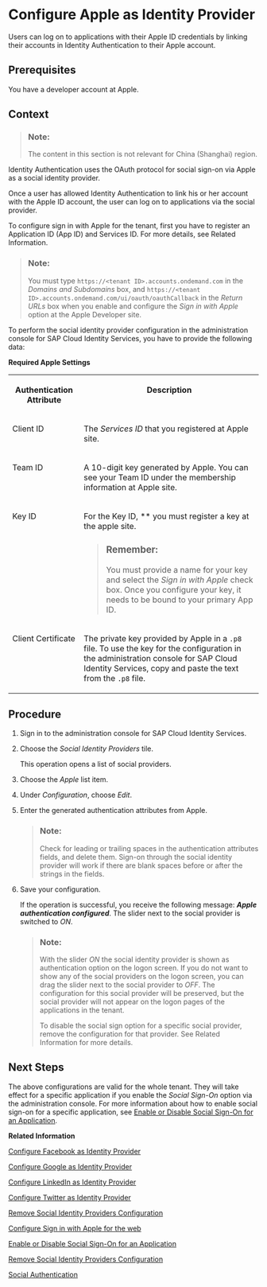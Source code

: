 <!-- loiofe6f7f0b39a74c03a807fa923a36f4e0 -->

# Configure Apple as Identity Provider

Users can log on to applications with their Apple ID credentials by linking their accounts in Identity Authentication to their Apple account.



<a name="loiofe6f7f0b39a74c03a807fa923a36f4e0__prereq_t3g_cc5_y4b"/>

## Prerequisites

You have a developer account at Apple.



## Context

> ### Note:  
> The content in this section is not relevant for China \(Shanghai\) region.

Identity Authentication uses the OAuth protocol for social sign-on via Apple as a social identity provider.

Once a user has allowed Identity Authentication to link his or her account with the Apple ID account, the user can log on to applications via the social provider.

To configure sign in with Apple for the tenant, first you have to register an Application ID \(App ID\) and Services ID. For more details, see Related Information.

> ### Note:  
> You must type `https://<tenant ID>.accounts.ondemand.com` in the *Domains and Subdomains* box, and `https://<tenant ID>.accounts.ondemand.com/ui/oauth/oauthCallback` in the *Return URLs* box when you enable and configure the *Sign in with Apple* option at the Apple Developer site.

To perform the social identity provider configuration in the administration console for SAP Cloud Identity Services, you have to provide the following data:

**Required Apple Settings**


<table>
<tr>
<th valign="top">

Authentication Attribute

</th>
<th valign="top">

Description

</th>
</tr>
<tr>
<td valign="top">

Client ID

</td>
<td valign="top">

The *Services ID* that you registered at Apple site.

</td>
</tr>
<tr>
<td valign="top">

Team ID

</td>
<td valign="top">

A 10-digit key generated by Apple. You can see your Team ID under the membership information at Apple site.

</td>
</tr>
<tr>
<td valign="top">

Key ID

</td>
<td valign="top">

For the Key ID, ** you must register a key at the apple site.

> ### Remember:  
> You must provide a name for your key and select the *Sign in with Apple* check box. Once you configure your key, it needs to be bound to your primary App ID.



</td>
</tr>
<tr>
<td valign="top">

Client Certificate

</td>
<td valign="top">

The private key provided by Apple in a `.p8` file. To use the key for the configuration in the administration console for SAP Cloud Identity Services, copy and paste the text from the `.p8` file.

</td>
</tr>
</table>



## Procedure

1.  Sign in to the administration console for SAP Cloud Identity Services.

2.  Choose the *Social Identity Providers* tile.

    This operation opens a list of social providers.

3.  Choose the *Apple* list item.

4.  Under *Configuration*, choose *Edit*.

5.  Enter the generated authentication attributes from Apple.

    > ### Note:  
    > Check for leading or trailing spaces in the authentication attributes fields, and delete them. Sign-on through the social identity provider will work if there are blank spaces before or after the strings in the fields.

6.  Save your configuration.

    If the operation is successful, you receive the following message: ***Apple authentication configured***. The slider next to the social provider is switched to *ON*.

    > ### Note:  
    > With the slider *ON* the social identity provider is shown as authentication option on the logon screen. If you do not want to show any of the social providers on the logon screen, you can drag the slider next to the social provider to *OFF*. The configuration for this social provider will be preserved, but the social provider will not appear on the logon pages of the applications in the tenant.
    > 
    > To disable the social sign option for a specific social provider, remove the configuration for that provider. See Related Information for more details.




## Next Steps

The above configurations are valid for the whole tenant. They will take effect for a specific application if you enable the *Social Sign-On* option via the administration console. For more information about how to enable social sign-on for a specific application, see [Enable or Disable Social Sign-On for an Application](enable-or-disable-social-sign-on-for-an-application-ff12d3d.md).

**Related Information**  


[Configure Facebook as Identity Provider](configure-facebook-as-identity-provider-cc16b33.md "By configuring Facebook as a social identity provider, users can log on to applications with their social media credentials by liking their accounts in Identity Authentication to the social media account.")

[Configure Google as Identity Provider](configure-google-as-identity-provider-caf215f.md "By configuring Google as a social identity provider, users can log on to applications with their Google credentials by liking their accounts in Identity Authentication to the Google account.")

[Configure LinkedIn as Identity Provider](configure-linkedin-as-identity-provider-9077d6c.md "By configuring LinkedIn as social identity provider, users can log on to applications with their LinkedIn credentials by liking their accounts in Identity Authentication to the LinkedIn account.")

[Configure Twitter as Identity Provider](configure-twitter-as-identity-provider-f5bc52d.md "By configuring Twitter as social provider, users can log on to applications with their Twitter credentials by liking their accounts in Identity Authentication to the Twitter account.")

[Remove Social Identity Providers Configuration](remove-social-identity-providers-configuration-265e41e.md "You can remove the configurations of the social providers in the administration console for SAP Cloud Identity Services.")

[Configure Sign in with Apple for the web](https://help.apple.com/developer-account/?lang=en#/dev1c0e25352)

[Enable or Disable Social Sign-On for an Application](enable-or-disable-social-sign-on-for-an-application-ff12d3d.md "Social sign-on allows users to link their Identity Authentication accounts with social network accounts.")

[Remove Social Identity Providers Configuration](remove-social-identity-providers-configuration-265e41e.md "You can remove the configurations of the social providers in the administration console for SAP Cloud Identity Services.")

[Social Authentication](../User-Guide/social-authentication-108607a.md "")

